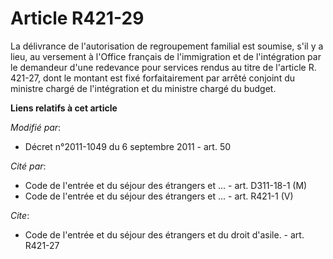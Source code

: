 # Article R421-29

La délivrance de l'autorisation de regroupement familial est soumise, s'il y a lieu, au versement à l'Office français de
l'immigration et de l'intégration par le demandeur d'une redevance pour services rendus au titre de l'article R. 421-27, dont
le montant est fixé forfaitairement par arrêté conjoint du ministre chargé de l'intégration et du ministre chargé du budget.

**Liens relatifs à cet article**

_Modifié par_:

  - Décret n°2011-1049 du 6 septembre 2011 - art. 50

_Cité par_:

  - Code de l'entrée et du séjour des étrangers et ... - art. D311-18-1 (M)
  - Code de l'entrée et du séjour des étrangers et ... - art. R421-1 (V)

_Cite_:

  - Code de l'entrée et du séjour des étrangers et du droit d'asile. - art. R421-27
